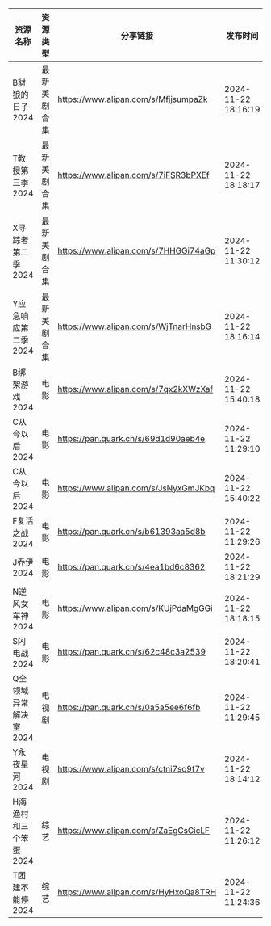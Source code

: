 | 资源名称          | 资源类型   | 分享链接                                 | 发布时间                |
| ------------- | ------ | ------------------------------------ | ------------------- |
| B豺狼的日子2024    | 最新美剧合集 | https://www.alipan.com/s/MfjjsumpaZk | 2024-11-22 18:16:19 |
| T教授第三季2024    | 最新美剧合集 | https://www.alipan.com/s/7iFSR3bPXEf | 2024-11-22 18:18:17 |
| X寻踪者第二季2024   | 最新美剧合集 | https://www.alipan.com/s/7HHGGi74aGp | 2024-11-22 11:30:12 |
| Y应急响应第二季2024  | 最新美剧合集 | https://www.alipan.com/s/WjTnarHnsbG | 2024-11-22 18:16:14 |
| B绑架游戏2024     | 电影     | https://www.alipan.com/s/7qx2kXWzXaf | 2024-11-22 15:40:18 |
| C从今以后2024     | 电影     | https://pan.quark.cn/s/69d1d90aeb4e  | 2024-11-22 11:29:10 |
| C从今以后2024     | 电影     | https://www.alipan.com/s/JsNyxGmJKbq | 2024-11-22 15:40:22 |
| F复活之战2024     | 电影     | https://pan.quark.cn/s/b61393aa5d8b  | 2024-11-22 11:29:26 |
| J乔伊2024       | 电影     | https://pan.quark.cn/s/4ea1bd6c8362  | 2024-11-22 18:21:29 |
| N逆风女车神2024    | 电影     | https://www.alipan.com/s/KUjPdaMgGGi | 2024-11-22 18:18:15 |
| S闪电战2024      | 电影     | https://pan.quark.cn/s/62c48c3a2539  | 2024-11-22 18:20:41 |
| Q全领域异常解决室2024 | 电视剧    | https://pan.quark.cn/s/0a5a5ee6f6fb  | 2024-11-22 11:29:45 |
| Y永夜星河2024     | 电视剧    | https://www.alipan.com/s/ctni7so9f7v | 2024-11-22 18:14:12 |
| H海渔村和三个笨蛋2024 | 综艺     | https://www.alipan.com/s/ZaEgCsCicLF | 2024-11-22 11:26:12 |
| T团建不能停2024    | 综艺     | https://www.alipan.com/s/HyHxoQa8TRH | 2024-11-22 11:24:36 |
